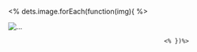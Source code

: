  <% dets.image.forEach(function(img){ %>
                                            <div class="carousel-item ">
                                                <img src="../images/uploads/productimg/<%=img %>" class="d-block w-100 card-img-top" alt="...">
                                            </div>
                                                
                                                <% })%>